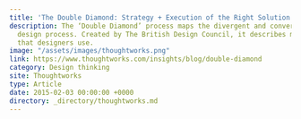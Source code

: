 ```yaml
---
title: 'The Double Diamond: Strategy + Execution of the Right Solution'
description: The ‘Double Diamond’ process maps the divergent and convergent stages of a
  design process. Created by The British Design Council, it describes modes of thinking
  that designers use.
image: "/assets/images/thoughtworks.png"
link: https://www.thoughtworks.com/insights/blog/double-diamond
category: Design thinking
site: Thoughtworks
type: Article
date: 2015-02-03 00:00:00 +0000
directory: _directory/thoughtworks.md
---
```

